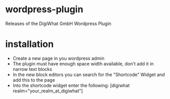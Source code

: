 # wordpress-plugin

Releases of the DigiWhat GmbH Wordpress Plugin

# installation

- Create a new page in you wordpress admin
- The plugin must have enough space width available, don't add it in narrow text blocks
- In the new block editors you can search for the "Shortcode" Widget and add this to the page
- Into the shortcode widget enter the following: [digiwhat realm="your_realm_at_digiwhat"]
